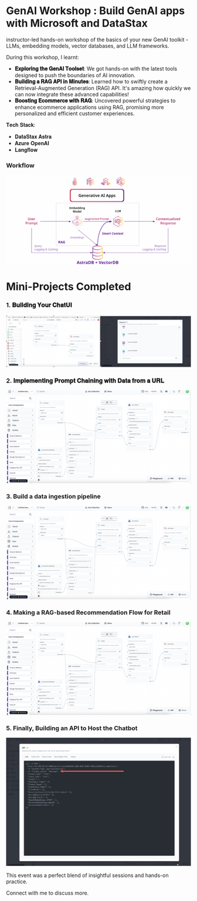 # GenAI Workshop : Build GenAI apps with Microsoft and DataStax
instructor-led hands-on workshop of the basics of your new GenAI toolkit - LLMs, embedding models, vector databases, and LLM frameworks. 


During this workshop, I learnt:
- **𝐄𝐱𝐩𝐥𝐨𝐫𝐢𝐧𝐠 𝐭𝐡𝐞 𝐆𝐞𝐧𝐀𝐈 𝐓𝐨𝐨𝐥𝐬𝐞𝐭**: We got hands-on with the latest tools designed to push the boundaries of AI innovation.
- **𝐁𝐮𝐢𝐥𝐝𝐢𝐧𝐠 𝐚 𝐑𝐀𝐆 𝐀𝐏𝐈 𝐢𝐧 𝐌𝐢𝐧𝐮𝐭𝐞𝐬**: Learned how to swiftly create a Retrieval-Augmented Generation (RAG) API. It's amazing how quickly we can now integrate these advanced capabilities!
- **𝐁𝐨𝐨𝐬𝐭𝐢𝐧𝐠 𝐄𝐜𝐨𝐦𝐦𝐞𝐫𝐜𝐞 𝐰𝐢𝐭𝐡 𝐑𝐀𝐆**: Uncovered powerful strategies to enhance ecommerce applications using RAG, promising more personalized and efficient customer experiences.


𝐓𝐞𝐜𝐡 𝐒𝐭𝐚𝐜𝐤:
- 𝐃𝐚𝐭𝐚𝐒𝐭𝐚𝐱 𝐀𝐬𝐭𝐫𝐚
- 𝐀𝐳𝐮𝐫𝐞 𝐎𝐩𝐞𝐧𝐀𝐈
- 𝐋𝐚𝐧𝐠𝐟𝐥𝐨𝐰 
### Workflow
![Workflow](/Images/workflow.png)

# Mini-Projects Completed
### 1. 𝐁𝐮𝐢𝐥𝐝𝐢𝐧𝐠 𝐘𝐨𝐮𝐫 𝐂𝐡𝐚𝐭𝐔𝐈
![𝐁𝐮𝐢𝐥𝐝𝐢𝐧𝐠 𝐘𝐨𝐮𝐫 𝐂𝐡𝐚𝐭𝐔𝐈](/Images/chatui.png)

### 2. 𝐈𝐦𝐩𝐥𝐞𝐦𝐞𝐧𝐭𝐢𝐧𝐠 𝐏𝐫𝐨𝐦𝐩𝐭 𝐂𝐡𝐚𝐢𝐧𝐢𝐧𝐠 𝐰𝐢𝐭𝐡 𝐃𝐚𝐭𝐚 𝐟𝐫𝐨𝐦 𝐚 𝐔𝐑𝐋
![ChatURL](/Images/RAGforretail.png)

### 3. Build a data ingestion pipeline
![API](/Images/langchain.png)

### 4. Making a RAG-based Recommendation Flow for Retail
![API](/Images/RAGforretail.png)

### 5. Finally, Building an API to Host the Chatbot

![API](/Images/API.png)


This event was a perfect blend of insightful sessions and hands-on practice.

Connect with me to discuss more. 

